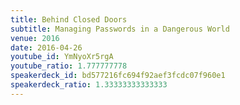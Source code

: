 ```yaml
---
title: Behind Closed Doors
subtitle: Managing Passwords in a Dangerous World
venue: 2016
date: 2016-04-26
youtube_id: YmNyoXr5rgA
youtube_ratio: 1.777777778
speakerdeck_id: bd577216fc694f92aef3fcdc07f960e1
speakerdeck_ratio: 1.33333333333333
---
```

